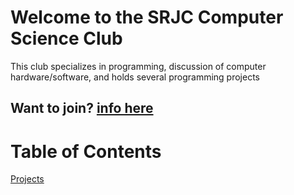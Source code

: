 # Welcome to the SRJC Computer Science Club

This club specializes in programming, discussion of computer hardware/software, and holds several programming projects

## Want to join? [info here](./JOIN.md)

# Table of Contents
[Projects](./PROJECTS.md)
